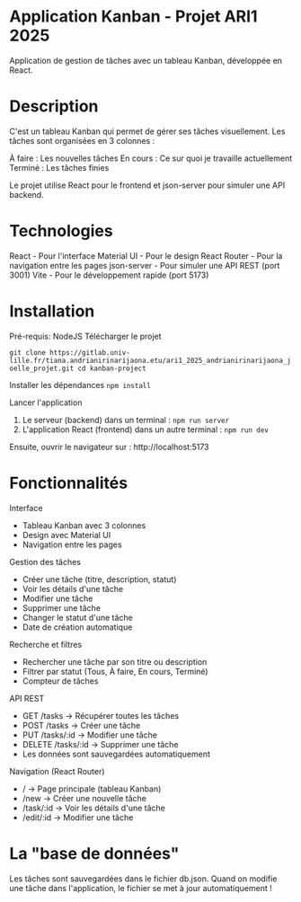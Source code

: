 # Application Kanban - Projet ARI1 2025
Application de gestion de tâches avec un tableau Kanban, développée en React.

# Description
C'est un tableau Kanban qui permet de gérer ses tâches visuellement. Les tâches sont organisées en 3 colonnes :

À faire : Les nouvelles tâches
En cours : Ce sur quoi je travaille actuellement
Terminé : Les tâches finies

Le projet utilise React pour le frontend et json-server pour simuler une API backend.
# Technologies

React - Pour l'interface
Material UI - Pour le design
React Router - Pour la navigation entre les pages
json-server - Pour simuler une API REST (port 3001)
Vite - Pour le développement rapide (port 5173)

# Installation
Pré-requis: NodeJS
Télécharger le projet

``git clone https://gitlab.univ-lille.fr/tiana.andrianirinarijaona.etu/ari1_2025_andrianirinarijaona_joelle_projet.git
cd kanban-project``

Installer les dépendances
``npm install``

Lancer l'application
1. Le serveur (backend) dans un terminal :
``npm run server``
2. L'application React (frontend) dans un autre terminal :
``npm run dev``

Ensuite, ouvrir le navigateur sur : http://localhost:5173

# Fonctionnalités
Interface

- Tableau Kanban avec 3 colonnes
- Design avec Material UI
- Navigation entre les pages

Gestion des tâches

- Créer une tâche (titre, description, statut)
-  Voir les détails d'une tâche
-  Modifier une tâche
-  Supprimer une tâche
-  Changer le statut d'une tâche
-  Date de création automatique

Recherche et filtres

- Rechercher une tâche par son titre ou description
- Filtrer par statut (Tous, À faire, En cours, Terminé)
-  Compteur de tâches

API REST

- GET /tasks → Récupérer toutes les tâches
- POST /tasks → Créer une tâche
-  PUT /tasks/:id → Modifier une tâche
-  DELETE /tasks/:id → Supprimer une tâche
-  Les données sont sauvegardées automatiquement

Navigation (React Router)

-  / → Page principale (tableau Kanban)
-  /new → Créer une nouvelle tâche
-  /task/:id → Voir les détails d'une tâche
- /edit/:id → Modifier une tâche

# La "base de données"
Les tâches sont sauvegardées dans le fichier db.json. Quand on modifie une tâche dans l'application, le fichier se met à jour automatiquement !